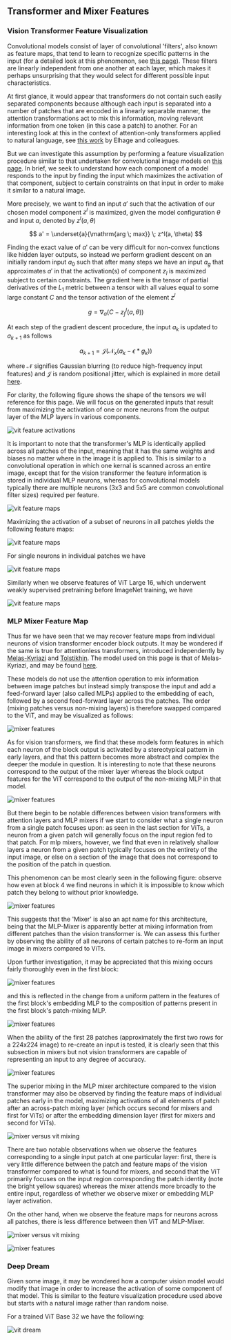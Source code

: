 ## Transformer and Mixer Features

### Vision Transformer Feature Visualization

Convolutional models consist of layer of convolutional 'filters', also known as feature maps, that tend to learn to recognize specific patterns in the input (for a detailed look at this phenomenon, see [this page](https://blbadger.github.io/feature-visualization.html)).  These filters are linearly independent from one another at each layer, which makes it perhaps unsurprising that they would select for different possible input characteristics.

At first glance, it would appear that transformers do not contain such easily separated components because although each input is separated into a number of patches that are encoded in a linearly separable manner, the attention transformations act to mix this information, moving relevant information from one token (in this case a patch) to another.  For an interesting look at this in the context of attention-only transformers applied to natural language, see [this work](https://transformer-circuits.pub/2021/framework/index.html) by Elhage and colleagues.  

But we can investigate this assumption by performing a feature visualization procedure similar to that undertaken for convolutional image models on [this page](https://blbadger.github.io/feature-visualization.html).  In brief, we seek to understand how each component of a model responds to the input by finding the input which maximizes the activation of that component, subject to certain constraints on that input in order to make it similar to a natural image.

More precisely, we want to find an input $a'$ such that the activation of our chosen model component $z^l$ is maximized, given the model configuration $\theta$ and input $a$, denoted by $z^l(a, \theta)$ 

$$
a' = \underset{a}{\mathrm{arg \; max}} \; z^l(a, \theta)
$$

Finding the exact value of $a'$ can be very difficult for non-convex functions like hidden layer outputs, so instead we perform gradient descent on an initially random input $a_0$ such that after many steps we have an input $a_g$ that approximates $a'$ in that the activation(s) of component $z_l$ is maximized subject to certain constraints. The gradient here is the tensor of partial derivatives of the $L_1$ metric between a tensor with all values equal to some large constant $C$ and the tensor activation of the element $z^l$

$$
g = \nabla_a (C - z^l_f(a, \theta))
$$

At each step of the gradient descent procedure, the input $a_k$ is updated to $a_{k+1}$ as follows

$$
a_{k+1} = \mathscr J \left( \mathcal N_x(a_k - \epsilon * g_k) \right)
$$

where $\mathcal N$ signifies Gaussian blurring  (to reduce high-frequency input features) and $\mathscr J$ is random positional jitter, which is explained in more detail [here](https://blbadger.github.io/input-generation.html#jitter-using-cropped-octaves).  

For clarity, the following figure shows the shape of the tensors we will reference for this page.  We will focus on the generated inputs that result from maximizing the activation of one or more neurons from the output layer of the MLP layers in various components.  

![vit feature activations]({{https://blbadger.github.io}}/deep-learning/transformer_activation_explained.png)

It is important to note that the transformer's MLP is identically applied across all patches of the input, meaning that it has the same weights and biases no matter where in the image it is applied to.  This is similar to a convolutional operation in which one kernal is scanned across an entire image, except that for the vision transformer the feature information is stored in individual MLP neurons, whereas for convolutional models typically there are multiple neurons (3x3 and 5x5 are common convolutional filter sizes) required per feature.

![vit feature maps]({{https://blbadger.github.io}}/deep-learning/vit_b_32_feature_map.png)

Maximizing the activation of a subset of neurons in all patches yields the following feature maps:

![vit feature maps]({{https://blbadger.github.io}}/deep-learning/vit_b_32_features_combined.png)

For single neurons in individual patches we have

![vit feature maps]({{https://blbadger.github.io}}/deep-learning/vit_b_32_single_feature.png)

Similarly when we observe features of ViT Large 16, which underwent weakly supervised pretraining before ImageNet training, we have

![vit feature maps]({{https://blbadger.github.io}}/deep-learning/vitl16_4_1_16_feature_maps.png)

### MLP Mixer Feature Map

Thus far we have seen that we may recover feature maps from individual neurons of vision transformer encoder block outputs. It may be wondered if the same is true for attentionless transformers, introduced independently by [Melas-Kyriazi](https://arxiv.org/abs/2105.02723) and [Tolstikhin](https://arxiv.org/abs/2105.01601).  The model used on this page is that of Melas-Kyriazi, and may be found [here](https://github.com/lukemelas/do-you-even-need-attention).  

These models do not use the attention operation to mix information between image patches but instead simply transpose the input and add a feed-forward layer (also called MLPs) applied to the embedding of each, followed by a second feed-forward layer across the patches. The order (mixing patches versus non-mixing layers) is therefore swapped compared to the ViT, and may be visualized as follows:

![mixer features]({{https://blbadger.github.io}}/deep-learning/ffonly_activation_explained.png)

As for vision transformers, we find that these models form features in which each neuron of the block output is activated by a stereotypical pattern in early layers, and that this pattern becomes more abstract and complex the deeper the module in question.  It is interesting to note that these neurons correspond to the output of the mixer layer whereas the block output features for the ViT correspond to the output of the non-mixing MLP in that model.

![mixer features]({{https://blbadger.github.io}}/deep-learning/mixer_feature_map.png)

But there begin to be notable differences between vision transformers with attention layers and MLP mixers if we start to consider what a single neuron from a single patch focuses upon: as seen in the last section for ViTs, a neuron from a given patch will generally focus on the input region fed to that patch.  For mlp mixers, however, we find that even in relatively shallow layers a neuron from a given patch typically focuses on the entirety of the input image, or else on a section of the image that does not correspond to the position of the patch in question.

This phenomenon can be most clearly seen in the following figure: observe how even at block 4 we find neurons in which it is impossible to know which patch they belong to without prior knowledge.

![mixer features]({{https://blbadger.github.io}}/deep-learning/mixer_individual_features.png)

This suggests that the 'Mixer' is also an apt name for this architecture, being that the MLP-Mixer is apparently better at mixing information from different patches than the vision transformer is.  We can assess this further by observing the ability of all neurons of certain patches to re-form an input image in mixers compared to ViTs. 

Upon further investigation, it may be appreciated that this mixing occurs fairly thoroughly even in the first block: 

![mixer features]({{https://blbadger.github.io}}/deep-learning/embedding_vs_patch_mixer.png)

and this is reflected in the change from a uniform pattern in the features of the first block's embedding MLP to the composition of patterns present in the first block's patch-mixing MLP.

![mixer features]({{https://blbadger.github.io}}/deep-learning/mixer_sublayer.png)

When the ability of the first 28 patches (approximately the first two rows for a 224x224 image) to re-create an input is tested, it is clearly seen that this subsection in mixers but not vision transformers are capable of representing an input to any degree of accuracy.

![mixer features]({{https://blbadger.github.io}}/deep-learning/mixer_vs_vit.png)

The superior mixing in the MLP mixer architecture compared to the vision transformer may also be observed by finding the feature maps of individual patches early in the model, maximizing activations of all elements of patch after an across-patch mixing layer (which occurs second for mixers and first for ViTs) or after the embedding dimension layer (first for mixers and second for ViTs).

![mixer versus vit mixing]({{https://blbadger.github.io}}/deep-learning/vit_vs_mixer_dissected.png)

There are two notable observations when we observe the features corresponding to a single input patch at one particular layer: first, there is very little difference between the patch and feature maps of the vision transformer compared to what is found for mixers, and second that the ViT primarily focuses on the input region corresponding the patch identity (note the bright yellow squares) whereas the mixer attends more broadly to the entire input, regardless of whether we observe mixer or embedding MLP layer activation.

On the other hand, when we observe the feature maps for neurons across all patches, there is less difference between then ViT and MLP-Mixer.  

![mixer versus vit mixing]({{https://blbadger.github.io}}/deep-learning/mlp_mixer_more_sublayers.png)

![mixer features]({{https://blbadger.github.io}}/deep-learning/vit_more_sublayers.png)

### Deep Dream

Given some image, it may be wondered how a computer vision model would modify that image in order to increase the activation of some component of that model.  This is similar to the feature visualization procedure used above but starts with a natural image rather than random noise.

For a trained ViT Base 32 we have the following:

![vit dream]({{https://blbadger.github.io}}/deep-learning/vit_b_32_dream.png)


